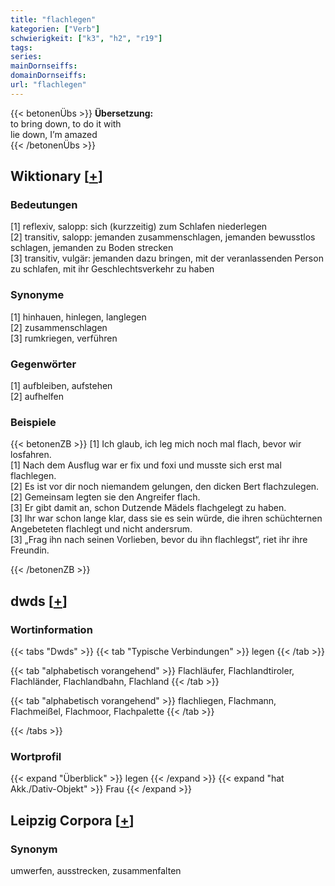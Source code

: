 ```yaml
---
title: "flachlegen"
kategorien: ["Verb"]
schwierigkeit: ["k3", "h2", "r19"]
tags:
series:
mainDornseiffs:
domainDornseiffs:
url: "flachlegen"
---
```


{{< betonenÜbs >}}
**Übersetzung:**  
to bring down, to do it with  
lie down, I’m amazed  
{{< /betonenÜbs >}}

## Wiktionary [[+](https://de.wiktionary.org/wiki/flachlegen)]

### Bedeutungen
[1] reflexiv, salopp: sich (kurzzeitig) zum Schlafen niederlegen  
[2] transitiv, salopp: jemanden zusammenschlagen, jemanden bewusstlos schlagen, jemanden zu Boden strecken  
[3] transitiv, vulgär: jemanden dazu bringen, mit der veranlassenden Person zu schlafen, mit ihr Geschlechtsverkehr zu haben  

### Synonyme
[1] hinhauen, hinlegen, langlegen  
[2] zusammenschlagen  
[3] rumkriegen, verführen  

### Gegenwörter
[1] aufbleiben, aufstehen  
[2] aufhelfen  

### Beispiele
{{< betonenZB >}}
[1] Ich glaub, ich leg mich noch mal flach, bevor wir losfahren.  
[1] Nach dem Ausflug war er fix und foxi und musste sich erst mal flachlegen.  
[2] Es ist vor dir noch niemandem gelungen, den dicken Bert flachzulegen.  
[2] Gemeinsam legten sie den Angreifer flach.  
[3] Er gibt damit an, schon Dutzende Mädels flachgelegt zu haben.  
[3] Ihr war schon lange klar, dass sie es sein würde, die ihren schüchternen Angebeteten flachlegt und nicht andersrum.  
[3] „Frag ihn nach seinen Vorlieben, bevor du ihn flachlegst“, riet ihr ihre Freundin.  

{{< /betonenZB >}}


## dwds [[+](https://www.dwds.de/wb/flachlegen)]

### Wortinformation
{{< tabs "Dwds" >}}
{{< tab "Typische Verbindungen" >}}
legen
{{< /tab >}}

{{< tab "alphabetisch vorangehend" >}}
Flachläufer, Flachlandtiroler, Flachländer, Flachlandbahn, Flachland
{{< /tab >}}

{{< tab "alphabetisch vorangehend" >}}
flachliegen, Flachmann, Flachmeißel, Flachmoor, Flachpalette
{{< /tab >}}

{{< /tabs >}}

### Wortprofil
{{< expand "Überblick" >}} legen {{< /expand >}}
{{< expand "hat Akk./Dativ-Objekt" >}} Frau {{< /expand >}}

## Leipzig Corpora [[+](https://corpora.uni-leipzig.de/en/res?word=flachlegen&corpusId=deu_newscrawl-public_2018)]


### Synonym
umwerfen, ausstrecken, zusammenfalten

